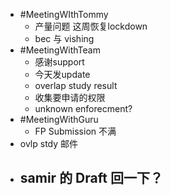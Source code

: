 - #MeetingWIthTommy
	- 产量问题 这周恢复lockdown
	- bec 与 vishing
- #MeetingWithTeam
	- 感谢support
	- 今天发update
	- overlap study result
	- 收集要申请的权限
	- unknown enforecment?
- #MeetingWithGuru
	- FP Submission 不满
- ovlp stdy 邮件
- samir 的 Draft 回一下？
	-
